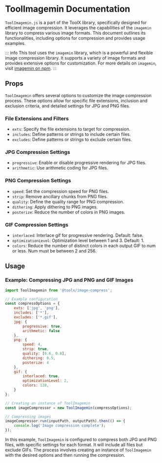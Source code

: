 # ToolImagemin Documentation

`ToolImagemin.js` is a part of the ToolX library, specifically designed for efficient image compression. It leverages the capabilities of the `imagemin` library to compress various image formats. This document outlines its functionalities, including options for compression and provides usage examples.

::: info
This tool uses the `imagemin` library, which is a powerful and flexible image compression library. It supports a variety of image formats and provides extensive options for customization. For more details on `imagemin`, visit [imagemin on npm](https://www.npmjs.com/package/imagemin).
:::

## Props

`ToolImagemin` offers several options to customize the image compression process. These options allow for specific file extensions, inclusion and exclusion criteria, and detailed settings for JPG and PNG files.

### File Extensions and Filters

- `exts`: Specify the file extensions to target for compression.
- `includes`: Define patterns or strings to include certain files.
- `excludes`: Define patterns or strings to exclude certain files.

### JPG Compression Settings

- `progressive`: Enable or disable progressive rendering for JPG files.
- `arithmetic`: Use arithmetic coding for JPG files.

### PNG Compression Settings

- `speed`: Set the compression speed for PNG files.
- `strip`: Remove ancillary chunks from PNG files.
- `quality`: Define the quality range for PNG compression.
- `dithering`: Apply dithering to PNG images.
- `posterize`: Reduce the number of colors in PNG images.

### GIF Compression Settings

- `interlaced`: Interlace gif for progressive rendering. Default: false.
- `optimizationLevel`: Optimization level between 1 and 3. Default: 1.
- `colors`: Reduce the number of distinct colors in each output GIF to num or less. Num must be between 2 and 256.

## Usage

### Example: Compressing JPG and PNG and GIF Images

```js
import ToolImagemin from '@toolx/image-compress';

// Example configuration
const compressOptions = {
    exts: ['jpg', 'png'],
    includes: ['*'],
    excludes: ['*.gif'],
    jpg: {
        progressive: true,
        arithmetic: false
    },
    png: {
        speed: 4,
        strip: true,
        quality: [0.6, 0.8],
        dithering: 0.5,
        posterize: 4
    },
    gif: {
        interlaced: true,
        optimizationLevel: 2,
        colors: 128,
    }
};

// Creating an instance of ToolImagemin
const imageCompressor = new ToolImagemin(compressOptions);

// Compressing images
imageCompressor.run(inputPath, outputPath).then(() => {
    console.log('Image compression complete');
});
```

In this example, `ToolImagemin` is configured to compress both JPG and PNG files, with specific settings for each format. It will include all files but exclude GIFs. The process involves creating an instance of `ToolImagemin` with the desired options and then running the compression.
